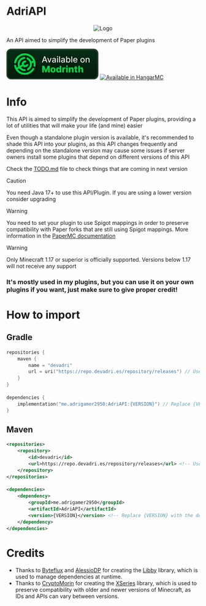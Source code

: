 # AdriAPI

<!--suppress HtmlDeprecatedAttribute -->
<p align="center">
    <img src="https://avatars.githubusercontent.com/u/58531641?v=4" height="200" alt="Logo" />
</p>

An API aimed to simplify the development of Paper plugins

[![Available in Modrinth](https://raw.githubusercontent.com/intergrav/devins-badges/refs/heads/v3/assets/cozy/available/modrinth_vector.svg)](https://modrinth.com/plugin/adriapi)
[![Available in HangarMC](https://raw.githubusercontent.com/intergrav/devins-badges/refs/heads/v3/assets/cozy/available/hangar_vector.svg)](https://hangar.papermc.io/devadri/AdriAPI)

# Info

This API is aimed to simplify the development of Paper plugins,
providing a lot of utilities that will make your life (and mine) easier

Even though a standalone plugin version is available, it's recommended to shade this API into your
plugins, as this API changes frequently and depending on the standalone version may cause
some issues if server owners install some plugins that depend on different versions of this API

Check the [TODO.md](https://github.com/Adrigamer2950/AdriAPI/blob/master/TODO.md) file to check things that are coming in next version

> [!CAUTION]
> You need Java 17+ to use this API/Plugin. If you are using a lower version consider upgrading

> [!WARNING]
> You need to set your plugin to use Spigot mappings in order to preserve compatibility with 
> Paper forks that are still using Spigot mappings.
> More information in the [PaperMC documentation](https://docs.papermc.io/paper/dev/project-setup/#plugin-remapping)

> [!WARNING]
> Only Minecraft 1.17 or superior is officially supported. Versions below 1.17 will not receive any support

### It's mostly used in my plugins, but you can use it on your own plugins if you want, just make sure to give proper credit!

# How to import

## Gradle

````kotlin
repositories {
    maven {
        name = "devadri"
        url = uri("https://repo.devadri.es/repository/releases") // Use dev repository for beta builds
    }
}

dependencies {
    implementation("me.adrigamer2950:AdriAPI:{VERSION}") // Replace {VERSION} with the desired version
}
````

## Maven

```xml
<repositories>
    <repository>
        <id>devadri</id>
        <url>https://repo.devadri.es/repository/releases</url> <!-- Use dev repository for beta builds -->
    </repository>
</repositories>

<dependencies>
    <dependency>
        <groupId>me.adrigamer2950</groupId>
        <artifactId>AdriAPI</artifactId>
        <version>{VERSION}</version> <!-- Replace {VERSION} with the desired version -->
    </dependency>
</dependencies>
```

# Credits
- Thanks to [Byteflux](https://github.com/Byteflux) and [AlessioDP](https://github.com/AlessioDP)
  for creating the [Libby](https://github.com/AlessioDP/libby/tree/gradle) library, which is used to manage
  dependencies at runtime.
- Thanks to [CryptoMorin](https://github.com/CryptoMorin) for creating the [XSeries](https://github.com/CryptoMorin/XSeries) library,
  which is used to preserve compatibility with older and newer versions of Minecraft, as IDs and APIs can vary
  between versions.